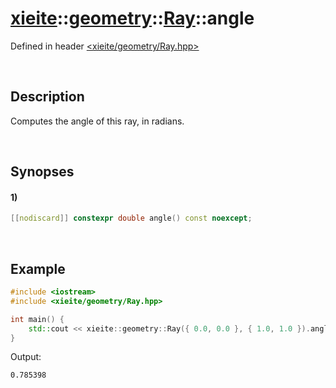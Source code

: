 # [xieite](../../../xieite.md)\:\:[geometry](../../../geometry.md)\:\:[Ray](../../Ray.md)\:\:angle
Defined in header [<xieite/geometry/Ray.hpp>](../../../../include/xieite/geometry/Ray.hpp)

&nbsp;

## Description
Computes the angle of this ray, in radians.

&nbsp;

## Synopses
#### 1)
```cpp
[[nodiscard]] constexpr double angle() const noexcept;
```

&nbsp;

## Example
```cpp
#include <iostream>
#include <xieite/geometry/Ray.hpp>

int main() {
    std::cout << xieite::geometry::Ray({ 0.0, 0.0 }, { 1.0, 1.0 }).angle() << '\n';
}
```
Output:
```
0.785398
```
